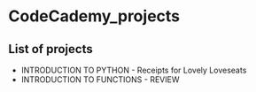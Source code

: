 # CodeCademy_projects

## List of projects

- INTRODUCTION TO PYTHON - Receipts for Lovely Loveseats
- INTRODUCTION TO FUNCTIONS - REVIEW